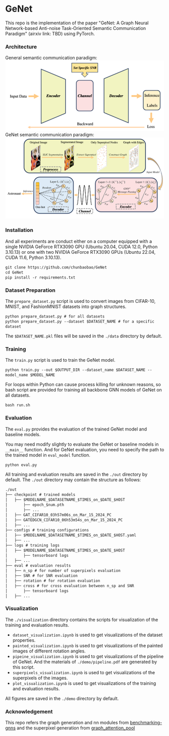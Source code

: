 # GeNet

This repo is the implementation of the paper "GeNet: A Graph Neural Network-based Anti-noise
Task-Oriented Semantic Communication Paradigm" (airxiv link: TBD) using PyTorch.
### Architecture
General semantic communication paradigm:
![conv](./demo/conv.png)
GeNet semantic communication paradigm:
![pipeline](./demo/pipeline.png)




### Installation
And all experiments are conduct either on a computer equipped with a single NVIDIA GeForce RTX3090 GPU (Ubuntu 20.04, CUDA 12.0, Python 3.10.13)
or one with two NVIDIA GeForce RTX3090 GPUs (Ubuntu 22.04, CUDA 11.6, Python 3.10.13).
```
git clone https://github.com/chunbaobao/GeNet
cd GeNet
pip install -r requirements.txt
```
### Dataset Preparation
The `prepare_dataset.py` script is used to convert images from CIFAR-10, MNIST, and FashionMNIST datasets into graph structures.
```
python prepare_dataset.py # for all datasets
python prepare_dataset.py --dataset $DATASET_NAME # for a specific dataset
```
The `$DATASET_NAME.pkl` files will be saved in the `./data` directory by default.
### Training
The `train.py` script is used to train the GeNet model.

```
python train.py --out $OUTPUT_DIR --dataset_name $DATASET_NAME --model_name $MODEL_NAME
```
For loops within Python can cause process killing for unknown reasons, so bash script are provided for training all backbone GNN models of GeNet on all datasets.
```
bash run.sh
```
### Evaluation
The `eval.py` provides the evaluation of the trained GeNet model and baseline models. 

You may need modify slightly to evaluate the GeNet or baseline models in `__main__` function. And for GeNet evaluation, you need to specify the path to the trained model in `eval_model` function.
```
python eval.py
```
All training and evaluation results are saved in the `./out` directory by default. The `./out` directory may contain the structure as follows:
```
./out
├── checkpoint # trained models
│   ├── $MODELNAME_$DATASETNAME_$TIMES_on_$DATE_$HOST
│       ├── epoch_$num.pth
│       ├── ...
│   ├── GAT_CIFAR10_03h57m06s_on_Mar_15_2024_PC
│   ├── GATEDGCN_CIFAR10_06h53m54s_on_Mar_15_2024_PC
│   ├── ...
├── configs # training configurations
│   ├── $MODELNAME_$DATASETNAME_$TIMES_on_$DATE_$HOST.yaml
│   ├── ...
├── logs # training logs
│   ├── $MODELNAME_$DATASETNAME_$TIMES_on_$DATE_$HOST
│       ├── tensorboard logs
│   ├── ...
├── eval # evaluation results
│   ├── n_sp # for number of superpixels evaluation
│   ├── SNR # for SNR evaluation
│   ├── rotation # for rotation evaluation
│   ├── cross # for cross evaluation between n_sp and SNR
│       ├── tensorboard logs
│   ├── ...
```
### Visualization

The `./visualization` directory contains the scripts for visualization of the training and evaluation results.
- `dataset_visualization.ipynb` is used to get visualizations of the dataset properties.
- `painted_visualization.ipynb` is used to get visualizations of the painted images of different rotation angles.
- `pipeine_visualization.ipynb` is used to get visualizations of the pipeline of GeNet. And the materials of `./demo/pipeline.pdf` are generated by this script.
- `superpixels_visualization.ipynb` is used to get visualizations of the superpixels of the images.
- `plot_visualization.ipynb` is used to get visualizations of the training and evaluation results.

All figures are saved in the `./demo` directory by default.


### Acknowledgement
This repo refers the graph generation and nn modules from [benchmarking-gnns](https://github.com/graphdeeplearning/benchmarking-gnns) and the superpixel generation from [graph_attention_pool](https://github.com/bknyaz/graph_attention_pool/blob/master/extract_superpixels.py)